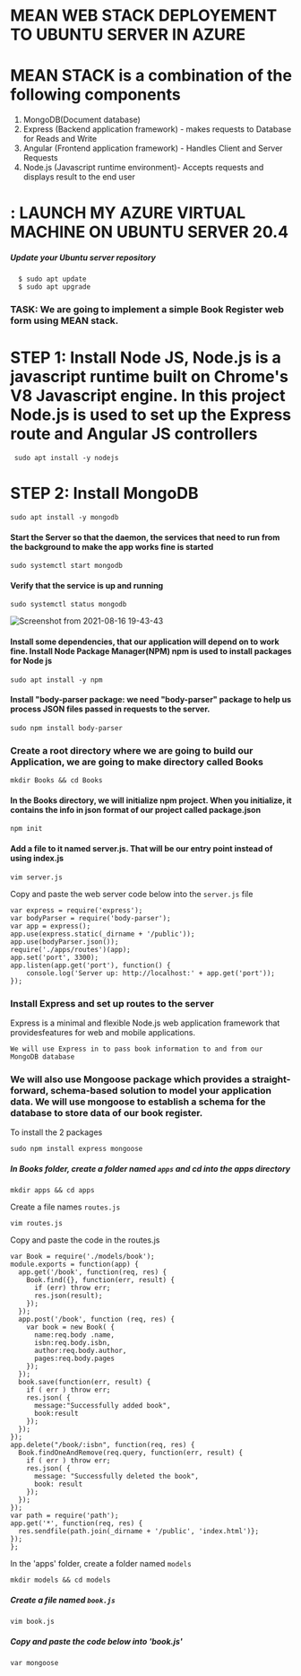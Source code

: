 # MEAN WEB STACK DEPLOYEMENT TO UBUNTU SERVER IN AZURE
# MEAN STACK is a combination of the following components
1. MongoDB(Document database)
2. Express (Backend application framework) - makes requests to Database for Reads and Write
3. Angular (Frontend application framework) - Handles Client and Server Requests
4. Node.js (Javascript runtime environment)- Accepts requests and displays result to the end user

# : LAUNCH MY AZURE VIRTUAL MACHINE ON UBUNTU SERVER 20.4

##### Update your Ubuntu server repository
```
  $ sudo apt update
  $ sudo apt upgrade
```  
### TASK: We are going to implement a simple Book Register web form using MEAN stack.

# STEP 1: Install Node JS, Node.js is a javascript runtime built on Chrome's V8 Javascript engine. In this project Node.js is used to set up the Express route and Angular JS controllers
```
 sudo apt install -y nodejs
```
# STEP 2: Install MongoDB
```
sudo apt install -y mongodb
```
#### Start the Server so that the daemon, the services that need to run from the background to make the app works fine is started
```
sudo systemctl start mongodb
```
#### Verify that the service is up and running
```
sudo systemctl status mongodb
```
![Screenshot from 2021-08-16 19-43-43](https://user-images.githubusercontent.com/56724044/129620662-1fd0743f-077a-471a-9268-43b232993faf.png)

#### Install some dependencies, that our application will depend on to work fine. Install Node Package Manager(NPM) npm is used to install packages for Node js
```
sudo apt install -y npm
```
#### Install "body-parser package: we need "body-parser" package to help us process JSON files passed in requests to the server.
```
sudo npm install body-parser
```
### Create a root directory where we are going to build our Application, we are going to make directory called Books
```
mkdir Books && cd Books
```
#### In the Books directory, we will initialize npm project. When you initialize, it contains the info in json format of our project called package.json
```
npm init
```
#### Add a file to it named server.js. That will be our entry point instead of using index.js
```
vim server.js
```
Copy and paste the web server code below into the ```server.js``` file
```
var express = require('express');
var bodyParser = require('body-parser');
var app = express();
app.use(express.static(_dirname + '/public'));
app.use(bodyParser.json());
require('./apps/routes')(app);
app.set('port', 3300);
app.listen(app.get('port'), function() {
    console.log('Server up: http://localhost:' + app.get('port'));
});
```
### Install Express and set up routes to the server
Express is a minimal and flexible Node.js web application framework that providesfeatures for web and mobile applications.

``` We will use Express in to pass book information to and from our MongoDB database ```
### We will also use Mongoose package which provides a straight-forward, schema-based solution to model your application data. We will use mongoose to establish a schema for the database to store data of our book register.
To install the 2 packages

```
sudo npm install express mongoose
```
##### In Books folder, create a folder named ```apps``` and cd into the apps directory
```
mkdir apps && cd apps
```
Create a file names ```routes.js```
```
vim routes.js
```
Copy and paste the code in the routes.js
```
var Book = require('./models/book');
module.exports = function(app) {
  app.get('/book', function(req, res) {
    Book.find({}, function(err, result) {
      if (err) throw err;
      res.json(result);
    });
  });
  app.post('/book', function (req, res) {
    var book = new Book( {
      name:req.body .name,
      isbn:req.body.isbn,
      author:req.body.author,
      pages:req.body.pages
    });
  });
  book.save(function(err, result) {
    if ( err ) throw err;
    res.json( {
      message:"Successfully added book",
      book:result
    });
  });
});  
app.delete("/book/:isbn", function(req, res) {
  Book.findOneAndRemove(req.query, function(err, result) {
    if ( err ) throw err;
    res.json( {
      message: "Successfully deleted the book",
      book: result
    });
  });
});
var path = require('path');
app.get('*', function(req, res) {
  res.sendfile(path.join(_dirname + '/public', 'index.html')};
});
};
```
In the 'apps' folder, create a folder named ```models```
```
mkdir models && cd models
```
##### Create a file named ```book.js```
```
vim book.js
```
##### Copy and paste the code below into 'book.js'
```
var mongoose
